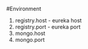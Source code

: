 #Environment
1. registry.host - eureka host
1. registry.port - eureka port
1. mongo.host
1. mongo.port